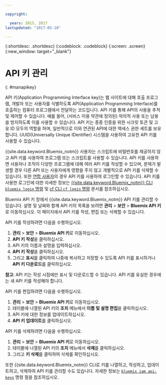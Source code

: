 ```yaml
---

copyright:

  years: 2015, 2017
lastupdated: "2017-05-10"

---
```


{:shortdesc: .shortdesc}
{:codeblock: .codeblock}
{:screen: .screen}
{:new_window: target="_blank"}

# API 키 관리
{: #manapikey}

API 키(Application Programming Interface key)는 웹 사이트에 대해 호출 프로그램, 개발자 또는 사용자를 식별하도록 API(Application Programming Interface)를 호출하는 컴퓨터 프로그램에서 전달하는 코드입니다. API 키를 통해 API의 사용을 추적 및 제어할 수 있습니다. 예를 들어, (서비스 이용 약관에 정의된) 악의적 사용 또는 남용을 방지하도록 이를 사용할 수 있습니다. API 키는 종종 인증을 위한 시크릿 토큰 및 고유 ID 모두의 역할을 하며, 일반적으로 이와 연관된 API에 대한 액세스 권한 세트를 보유합니다. UUID(Universally Unique IDentifier) 시스템을 사용하여 고유한 API 키를 사용할 수 있습니다. 

{{site.data.keyword.Bluemix_notm}} 사용자는 스크립트에 비밀번호를 제공하지 않고 API 키를 사용하여 프로그램 또는 스크립트를 사용할 수 있습니다. API 키를 사용하면 사용자나 조직이 다양한 프로그램에 대해 여러 API 키를 작성할 수 있으며, 문제가 발생할 경우 다른 API 또는 사용자에게 영향을 주지 않고 개별적으로 API 키를 삭제할 수 있습니다. 또한 [연합 사용자](/docs/admin/adminpublic.html#federatedid)의 경우 API 키를 사용하여 로그인할 수 있습니다. API 키를 사용한 로그인에 대한 자세한 정보는 [{{site.data.keyword.Bluemix_notm}} CLI `bluemix login` 명령](/docs/cli/reference/bluemix_cli/bx_cli.html#bluemix_login) 및 [cf CLI `cf login` 명령](/docs/cli/reference/cfcommands/index.html#cf_login) 문서를 참조하십시오. 

Bluemix API 키 창에서 {{site.data.keyword.Bluemix_notm}} API 키를 관리할 수 있습니다. 설명 및 날짜와 함께 API 키의 목록을 보려면 **관리** &gt; **보안** &gt; **Bluemix API 키**로 이동하십시오. 이 페이지에서 API 키를 작성, 편집 또는 삭제할 수 있습니다. 

API 키를 작성하려면 다음을 수행하십시오. 

1. **관리** &gt; **보안** &gt; **Bluemix API 키**로 이동하십시오. 
2. **API 키 작성**을 클릭하십시오. 
3. API 키의 이름과 설명을 입력하십시오.
4. **API 키 작성**을 클릭하십시오. 
5. 그리고 **표시**를 클릭하여 나중에 복사하고 저장할 수 있도록 API 키를 표시하거나 **API 키 다운로드**를 클릭하십시오. 

**참고**: API 키는 작성 시점에만 표시 및 다운로드할 수 있습니다. API 키를 유실한 경우에는 새 API 키를 작성해야 합니다. 

API 키를 편집하려면 다음을 수행하십시오. 

1. **관리** &gt; **보안** &gt; **Bluemix API 키**로 이동하십시오. 
2. 테이블에 나열된 API 키의 **조치** 메뉴에서 **이름 및 설명 편집**을 클릭하십시오.  
3. API 키에 대한 정보를 업데이트하십시오.
4. **API 키 업데이트**를 클릭하십시오. 

API 키를 삭제하려면 다음을 수행하십시오.  

1. **관리** &gt; **보안** &gt; **Bluemix API 키**로 이동하십시오. 
2. 테이블에 나열된 API 키의 **조치** 메뉴에서 **삭제**를 클릭하십시오. 
3. 그리고 **키 삭제**를 클릭하여 삭제를 확인하십시오. 

또한 {{site.data.keyword.Bluemix_notm}} CLI로 키를 나열하고, 작성하고, 업데이트하고, 삭제하여 API 키를 관리할 수도 있습니다. 자세한 정보는 [`bluemix iam api-keys`](/docs/cli/reference/bluemix_cli/bx_cli.html#bluemix_iam) 명령 절을 참조하십시오. 

